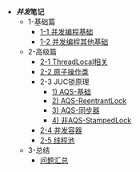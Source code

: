 - ***并发*笔记**
  - 1-基础篇
    - [1-1 并发编程基础](/backend/concurrent/con_1_1.md)
    - [1-2 并发编程其他基础](/backend/concurrent/con_1_2.md)
  - 2-高级篇
    - [2-1 ThreadLocal相关](/backend/concurrent/con_2_1.md)
    - [2-2 原子操作类](/backend/concurrent/con_2_2.md)
    - 2-3 JUC锁原理
       - [1) AQS-基础](/backend/concurrent/con_2_3_1.md)
       - [2) AQS-ReentrantLock](/backend/concurrent/con_2_3_2.md)
       - [3) AQS-同步器](/backend/concurrent/con_2_3_3.md)
       - [4) 非AQS-StampedLock](/backend/concurrent/con_2_3_4.md)
    - [2-4 并发容器](/backend/concurrent/con_2_4.md)
    - [2-5 线程池](/backend/concurrent/con_2_5.md)
  - 3-总结
    - [问题汇总](/backend/concurrent/con_3.md)
